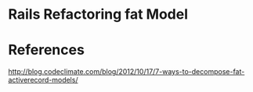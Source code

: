 Rails Refactoring fat Model
============================




# References

<http://blog.codeclimate.com/blog/2012/10/17/7-ways-to-decompose-fat-activerecord-models/>